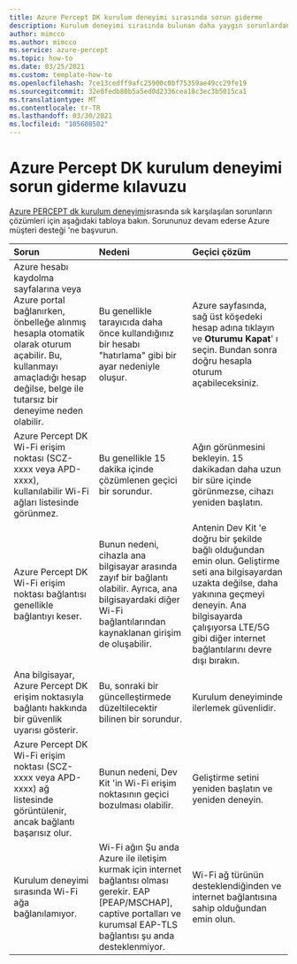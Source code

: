 ```yaml
---
title: Azure Percept DK kurulum deneyimi sırasında sorun giderme
description: Kurulum deneyimi sırasında bulunan daha yaygın sorunlardan bazıları için sorun giderme ipuçları alın
author: mimcco
ms.author: mimcco
ms.service: azure-percept
ms.topic: how-to
ms.date: 03/25/2021
ms.custom: template-how-to
ms.openlocfilehash: 7ce13cedff9afc25900c0bf75359ae49cc29fe19
ms.sourcegitcommit: 32e0fedb80b5a5ed0d2336cea18c3ec3b5015ca1
ms.translationtype: MT
ms.contentlocale: tr-TR
ms.lasthandoff: 03/30/2021
ms.locfileid: "105608502"
---
```

# <a name="azure-percept-dk-setup-experience-troubleshooting-guide"></a>Azure Percept DK kurulum deneyimi sorun giderme kılavuzu

[Azure PERCEPT dk kurulum deneyimi](./quickstart-percept-dk-set-up.md)sırasında sık karşılaşılan sorunların çözümleri için aşağıdaki tabloya bakın. Sorununuz devam ederse Azure müşteri desteği 'ne başvurun.

|Sorun|Nedeni|Geçici çözüm|
|:-----|:------|:----------|
|Azure hesabı kaydolma sayfalarına veya Azure portal bağlanırken, önbelleğe alınmış hesapla otomatik olarak oturum açabilir. Bu, kullanmayı amaçladığı hesap değilse, belge ile tutarsız bir deneyime neden olabilir.|Bu genellikle tarayıcıda daha önce kullandığınız bir hesabı "hatırlama" gibi bir ayar nedeniyle oluşur.|Azure sayfasında, sağ üst köşedeki hesap adına tıklayın ve **Oturumu Kapat**' ı seçin. Bundan sonra doğru hesapla oturum açabileceksiniz.|
|Azure Percept DK Wi-Fi erişim noktası (SCZ-xxxx veya APD-xxxx), kullanılabilir Wi-Fi ağları listesinde görünmez.|Bu genellikle 15 dakika içinde çözümlenen geçici bir sorundur.|Ağın görünmesini bekleyin. 15 dakikadan daha uzun bir süre içinde görünmezse, cihazı yeniden başlatın.|
|Azure Percept DK Wi-Fi erişim noktası bağlantısı genellikle bağlantıyı keser.|Bunun nedeni, cihazla ana bilgisayar arasında zayıf bir bağlantı olabilir. Ayrıca, ana bilgisayardaki diğer Wi-Fi bağlantılarından kaynaklanan girişim de oluşabilir.|Antenin Dev Kit 'e doğru bir şekilde bağlı olduğundan emin olun. Geliştirme seti ana bilgisayardan uzakta değilse, daha yakınına geçmeyi deneyin. Ana bilgisayarda çalışıyorsa LTE/5G gibi diğer internet bağlantılarını devre dışı bırakın.|
|Ana bilgisayar, Azure Percept DK erişim noktasıyla bağlantı hakkında bir güvenlik uyarısı gösterir.|Bu, sonraki bir güncelleştirmede düzeltilecektir bilinen bir sorundur.|Kurulum deneyiminde ilerlemek güvenlidir.|
|Azure Percept DK Wi-Fi erişim noktası (SCZ-xxxx veya APD-xxxx) ağ listesinde görüntülenir, ancak bağlantı başarısız olur.|Bunun nedeni, Dev Kit 'in Wi-Fi erişim noktasının geçici bozulması olabilir.|Geliştirme setini yeniden başlatın ve yeniden deneyin.|
|Kurulum deneyimi sırasında Wi-Fi ağa bağlanılamıyor.|Wi-Fi ağın Şu anda Azure ile iletişim kurmak için internet bağlantısı olması gerekir. EAP [PEAP/MSCHAP], captive portalları ve kurumsal EAP-TLS bağlantısı şu anda desteklenmiyor.|Wi-Fi ağ türünün desteklendiğinden ve internet bağlantısına sahip olduğundan emin olun.|